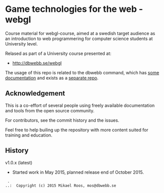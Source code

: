 Game technologies for the web - webgl
===================

Course material for webgl-course, aimed at a swedish target audience as an introduction to web programmering for computer science students at University level. 

Relased as part of a University course presented at:

* http://dbwebb.se/webgl

The usage of this repo is related to the dbwebb command, which has [some documentation](http://dbwebb.se/dbwebb-cli) and exists as a [separate repo](https://github.com/mosbth/dbwebb-cli).



Acknowledgement
-------------------

This is a co-effort of several people using freely available documentation and tools from the open source community. 

For contributors, see the commit history and the issues.

Feel free to help builing up the repository with more content suited for training and education.



History
-------------------

v1.0.x (latest)

* Started work in May 2015, planned release end of October 2015.



```                                                            
 .                                                             
..:  Copyright (c) 2015 Mikael Roos, mos@dbwebb.se   
```                                                            
